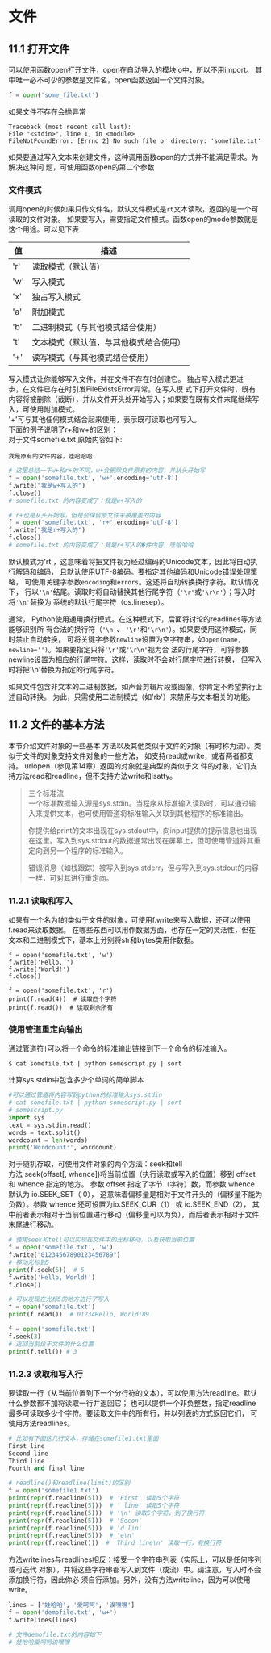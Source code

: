 # 文件
## 11.1 打开文件
可以使用函数open打开文件，open在自动导入的模块io中，所以不用import。
其中唯一必不可少的参数是文件名，open函数返回一个文件对象。
```python
f = open('some_file.txt')
```
如果文件不存在会抛异常
```text
Traceback (most recent call last):
File "<stdin>", line 1, in <module>
FileNotFoundError: [Errno 2] No such file or directory: 'somefile.txt'
```
如果要通过写入文本来创建文件，这种调用函数open的方式并不能满足需求。为解决这种问
题，可使用函数open的第二个参数
### 文件模式
调用open的时候如果只传文件名，默认文件模式是`rt`文本读取，返回的是一个可读取的文件对象。
如果要写入，需要指定文件模式。函数open的mode参数就是这个用途。可以见下表

|值|描述|
|---|---|
|'r'|读取模式（默认值）|
|'w'|写入模式|
|'x'|独占写入模式|
|'a'|附加模式|
|'b'|二进制模式（与其他模式结合使用）|
|'t'|文本模式（默认值，与其他模式结合使用）|
|'+'|读写模式（与其他模式结合使用）|

写入模式让你能够写入文件，并在文件不存在时创建它。 独占写入模式更进一步，在文件已存在时引发FileExistsError异常。在写入模
式下打开文件时，既有内容将被删除（截断），并从文件开头处开始写入；如果要在既有文件末尾继续写入，可使用附加模式。  
'+'可与其他任何模式结合起来使用，表示既可读取也可写入。  
下面的例子说明了r+和w+的区别：  
对于文件somefile.txt 原始内容如下:
```text
我是原有的文件内容，哇哈哈哈
```
```python
# 这里总结一下w+和r+的不同，w+会删除文件原有的内容，并从头开始写
f = open('somefile.txt', 'w+',encoding='utf-8')
f.write("我是w+写入的")
f.close()
# somefile.txt 的内容变成了：我是w+写入的

# r+也是从头开始写，但是会保留原文件未被覆盖的内容
f = open('somefile.txt', 'r+',encoding='utf-8')
f.write("我是r+写入的")
f.close()
# somefile.txt 的内容变成了：我是r+写入的�件内容，哇哈哈哈
```
默认模式为'rt'，这意味着将把文件视为经过编码的Unicode文本，因此将自动执行解码和编码，
且默认使用UTF-8编码。要指定其他编码和Unicode错误处理策略，
可使用关键字参数`encoding`和`errors`。这还将自动转换换行字符。默认情况下， 
行以`'\n'`结尾。读取时将自动替换其他行尾字符（`'\r'`或`'\r\n'`）；写入时将`'\n'`替换为
系统的默认行尾字符（os.linesep）。

通常， Python使用通用换行模式。在这种模式下，后面将讨论的readlines等方法能够识别所
有合法的换行符（`'\n'`、 `'\r'`和`'\r\n'`）。如果要使用这种模式，同时禁止自动转换，
可将关键字参数`newline`设置为空字符串，如`open(name, newline='')`。如果要指定只将`'\r'`或`'\r\n'`视为合
法的行尾字符，可将参数newline设置为相应的行尾字符。这样，读取时不会对行尾字符进行转换，
但写入时将把'\n'替换为指定的行尾字符。

如果文件包含非文本的二进制数据，如声音剪辑片段或图像，你肯定不希望执行上述自动转换。
为此，只需使用二进制模式（如'rb'）来禁用与文本相关的功能。

## 11.2 文件的基本方法
本节介绍文件对象的一些基本
方法以及其他类似于文件的对象（有时称为流）。类似于文件的对象支持文件对象的一些方法，
如支持read或write，或者两者都支持。 urlopen（参见第14章）返回的对象就是典型的类似于文
件的对象，它们支持方法read和readline，但不支持方法write和isatty。

> 三个标准流  
> 一个标准数据输入源是sys.stdin。当程序从标准输入读取时，可以通过输入来提供文本，也可使用管道将标准输入关联到其他程序的标准输出。
> 
> 你提供给print的文本出现在sys.stdout中，向input提供的提示信息也出现在这里。写入到sys.stdout的数据通常出现在屏幕上，但可使用管道将其重定向到另一个程序的标准输入。
> 
> 错误消息（如栈跟踪）被写入到sys.stderr，但与写入到sys.stdout的内容一样，可对其进行重定向。

### 11.2.1 读取和写入
如果有一个名为f的类似于文件的对象，可使用f.write来写入数据，还可以使用f.read来读取数据。
在哪些东西可以用作数据方面，也存在一定的灵活性，但在文本和二进制模式下，基本上分别将str和bytes类用作数据。
```text
f = open('somefile.txt', 'w')
f.write('Hello, ')
f.write('World!')
f.close()

f = open('somefile.txt', 'r')
print(f.read(4))  # 读取四个字符
print(f.read())  # 读取剩余所有
```

### 使用管道重定向输出
通过管道符`|`可以将一个命令的标准输出链接到下一个命令的标准输入。
```shell
$ cat somefile.txt | python somescript.py | sort
```
计算sys.stdin中包含多少个单词的简单脚本
```python
#可以通过管道将内容写到python的标准输入sys.stdin
# cat somefile.txt | python somescript.py | sort
# somescript.py
import sys
text = sys.stdin.read()
words = text.split()
wordcount = len(words)
print('Wordcount:', wordcount)
```
对于随机存取，可使用文件对象的两个方法：seek和tell  
方法 seek(offset[, whence])将当前位置（执行读取或写入的位置）移到 offset 和 whence 指定的地方。
参数 offset 指定了字节（字符）数，而参数 whence 默认为 io.SEEK_SET（ 0）， 
这意味着偏移量是相对于文件开头的（偏移量不能为负数）。参数 whence 还可设置为io.SEEK_CUR（1） 
或 io.SEEK_END（2）， 其中前者表示相对于当前位置进行移动（偏移量可以为负），而后者表示相对于文件末尾进行移动。
```python
# 使用seek和tell可以实现在文件中的光标移动，以及获取当前位置
f = open('somefile.txt', 'w')
f.write("01234567890123456789")
# 移动光标到5
print(f.seek(5))  # 5 
f.write('Hello, World!')
f.close()

# 可以发现在光标5的地方进行了写入
f = open('somefile.txt')
print(f.read())  # 01234Hello, World!89

f = open('somefile.txt')
f.seek(3)
# 返回当前位于文件的什么位置
print(f.tell()) # 3
```
### 11.2.3 读取和写入行
要读取一行（从当前位置到下一个分行符的文本），可以使用方法readline。默认什么参数都不加将读取一行并返回它；
也可以提供一个非负整数，指定readline最多可读取多少个字符。要读取文件中的所有行，并以列表的方式返回它们，
可使用方法readlines。
```python
# 比如有下面这几行文本，存储在somefile1.txt里面
First line
Second line
Third line
Fourth and final line

# readline()和readline(limit)的区别
f = open('somefile1.txt')
print(repr(f.readline(5)))  # 'First' 读取5个字符
print(repr(f.readline(5)))  # ' line' 读取5个字符
print(repr(f.readline(5)))  # '\n' 读取5个字符，到了换行符
print(repr(f.readline(5)))  # 'Secon'
print(repr(f.readline(5)))  # 'd lin'
print(repr(f.readline(5)))  # 'e\n'
print(repr(f.readline()))  # 'Third line\n' 读取一行，有换行符
```
方法writelines与readlines相反：接受一个字符串列表（实际上，可以是任何序列或可迭代
对象），并将这些字符串都写入到文件（或流）中。请注意，写入时不会添加换行符，因此你必
须自行添加。另外，没有方法writeline，因为可以使用write。
```python
lines = ['娃哈哈', '爱呵呵', '诶嘿嘿']
f = open('demofile.txt', 'w+')
f.writelines(lines)

# 文件demofile.txt的内容如下
# 娃哈哈爱呵呵诶嘿嘿
```
